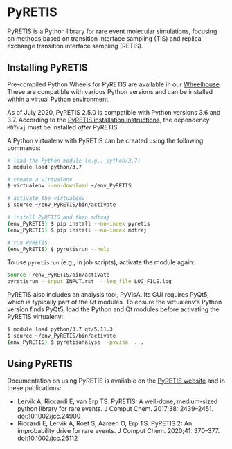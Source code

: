# PyRETIS

PyRETIS is a Python library for rare event molecular simulations, focusing on methods based on transition interface sampling (TIS) and replica exchange transition interface sampling (RETIS).

## Installing PyRETIS

Pre-compiled Python Wheels for PyRETIS are available in our [Wheelhouse](link-to-wheelhouse-here).  These are compatible with various Python versions and can be installed within a virtual Python environment.

As of July 2020, PyRETIS 2.5.0 is compatible with Python versions 3.6 and 3.7.  According to the [PyRETIS installation instructions](link-to-instructions-here), the dependency `MDTraj` must be installed *after* PyRETIS.

A Python virtualenv with PyRETIS can be created using the following commands:

```bash
# load the Python module (e.g., python/3.7)
$ module load python/3.7

# create a virtualenv
$ virtualenv --no-download ~/env_PyRETIS

# activate the virtualenv
$ source ~/env_PyRETIS/bin/activate

# install PyRETIS and then mdtraj
(env_PyRETIS) $ pip install --no-index pyretis
(env_PyRETIS) $ pip install --no-index mdtraj

# run PyRETIS
(env_PyRETIS) $ pyretisrun --help
```

To use `pyretisrun` (e.g., in job scripts), activate the module again:

```bash
source ~/env_PyRETIS/bin/activate
pyretisrun --input INPUT.rst  --log_file LOG_FILE.log
```

PyRETIS also includes an analysis tool, PyVisA. Its GUI requires PyQt5, which is typically part of the Qt modules. To ensure the virtualenv's Python version finds PyQt5, load the Python and Qt modules before activating the PyRETIS virtualenv:

```bash
$ module load python/3.7 qt/5.11.3
$ source ~/env_PyRETIS/bin/activate
(env_PyRETIS) $ pyretisanalyse  -pyvisa  ...
```

## Using PyRETIS

Documentation on using PyRETIS is available on the [PyRETIS website](http://www.pyretis.org/) and in these publications:

* Lervik A, Riccardi E, van Erp TS. PyRETIS: A well-done, medium-sized python library for rare events. J Comput Chem. 2017;38: 2439–2451. doi:10.1002/jcc.24900
* Riccardi E, Lervik A, Roet S, Aarøen O, Erp TS. PyRETIS 2: An improbability drive for rare events. J Comput Chem. 2020;41: 370–377. doi:10.1002/jcc.26112


